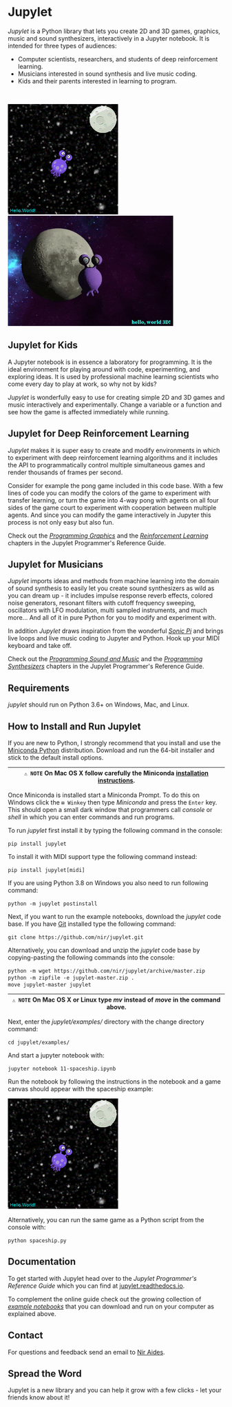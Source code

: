 # Jupylet

*Jupylet* is a Python library that lets you create 2D and 3D games, graphics,
music and sound synthesizers, interactively in a Jupyter notebook. It is 
intended for three types of audiences:

* Computer scientists, researchers, and students of deep reinforcement learning.
* Musicians interested in sound synthesis and live music coding.
* Kids and their parents interested in learning to program.

&nbsp;

<p float="left">
    <img src="docs/images/spaceship.gif" width="256" />
    <img src="docs/images/spaceship_3d.gif" width="384" />
</p>

## Jupylet for Kids

A Jupyter notebook is in essence a laboratory for programming. It is the ideal
environment for playing around with code, experimenting, and exploring ideas.
It is used by professional machine learning scientists who come every day to
play at work, so why not by kids?

*Jupylet* is wonderfully easy to use for creating simple 2D and 3D games and 
music interactively and experimentally. Change a variable or a function and 
see how the game is affected immediately while running.

## Jupylet for Deep Reinforcement Learning

*Jupylet* makes it is super easy to create and modify environments in which to
experiment with deep reinforcement learning algorithms and it includes the API
to programmatically control multiple simultaneous games and render thousands 
of frames per second.

Consider for example the pong game included in this code base. With a few
lines of code you can modify the colors of the game to experiment with transfer 
learning, or turn the game into 4-way pong with agents on all four sides of the 
game court to experiment with cooperation between multiple agents. And since you 
can modify the game interactively in Jupyter this process is not only easy but 
also fun.  

Check out the [*Programming Graphics*](https://jupylet.readthedocs.io/en/latest/programmers_reference_guide/graphics.html) 
and the [*Reinforcement Learning*](https://jupylet.readthedocs.io/en/latest/programmers_reference_guide/rl.html) 
chapters in the Jupylet Programmer's Reference Guide.

## Jupylet for Musicians

*Jupylet* imports ideas and methods from machine learning into the domain
of sound synthesis to easily let you create sound synthesizers as wild as you
can dream up - it includes impulse response reverb effects, colored noise 
generators, resonant filters with cutoff frequency sweeping, oscillators with 
LFO modulation, multi sampled instruments, and much more... And all of it in 
pure Python for you to modify and experiment with.

In addition *Jupylet* draws inspiration from the wonderful [*Sonic Pi*](https://sonic-pi.net/)
and brings live loops and live music coding to Jupyter and Python. Hook up 
your MIDI keyboard and take off.

Check out the [*Programming Sound and Music*](https://jupylet.readthedocs.io/en/latest/programmers_reference_guide/sound.html) 
and the [*Programming Synthesizers*](https://jupylet.readthedocs.io/en/latest/programmers_reference_guide/synthesis.html)
chapters in the Jupylet Programmer's Reference Guide.

## Requirements

_jupylet_ should run on Python 3.6+ on Windows, Mac, and Linux.

## How to Install and Run Jupylet

If you are new to Python, I strongly recommend that you install and use the
[Miniconda Python](https://docs.conda.io/en/latest/miniconda.html)
distribution. Download and run the 64-bit installer and stick to the default
install options.

| `⚠️ NOTE` On Mac OS X follow carefully the Miniconda [installation instructions](https://conda.io/projects/conda/en/latest/user-guide/install/macos.html). |
| --- |

Once Miniconda is installed start a Miniconda Prompt. To do this on Windows
click the `⊞ Winkey` then type *Miniconda* and press the
`Enter` key. This should open a small dark window that programmers
call *console* or *shell* in which you can enter commands and run programs.

To run *jupylet* first install it by typing the following command in the
console:

    pip install jupylet

To install it with MIDI support type the following command instead:

    pip install jupylet[midi]

If you are using Python 3.8 on Windows you also need to run following command:

    python -m jupylet postinstall

Next, if you want to run the example notebooks, download the *jupylet* code 
base. If you have [Git](https://git-scm.com/) installed type the following
command:

    git clone https://github.com/nir/jupylet.git

Alternatively, you can download and unzip the *jupylet* code base by 
copying-pasting the following commands into the console:

    python -m wget https://github.com/nir/jupylet/archive/master.zip
    python -m zipfile -e jupylet-master.zip .
    move jupylet-master jupylet

| `⚠️ NOTE` On Mac OS X or Linux type *mv* instead of *move* in the command above. |
| --- |

Next, enter the *jupylet/examples/* directory with the change directory
command:

    cd jupylet/examples/

And start a jupyter notebook with:

    jupyter notebook 11-spaceship.ipynb

Run the notebook by following the instructions in the notebook and a game
canvas should appear with the spaceship example:

<img src="docs/images/spaceship.gif" width="256" height="256" />

Alternatively, you can run the same game as a Python script from the console 
with:

    python spaceship.py

## Documentation

To get started with Jupylet head over to the *Jupylet Programmer's Reference 
Guide* which you can find at 
[jupylet.readthedocs.io](https://jupylet.readthedocs.io/).  

To complement the online guide check out the growing collection of 
[*example notebooks*](examples/) that you can download and run on your 
computer as explained above.

## Contact

For questions and feedback send an email to [Nir Aides](mailto:nir@winpdb.org).

## Spread the Word

Jupylet is a new library and you can help it grow with a few clicks - let your friends know about it!

